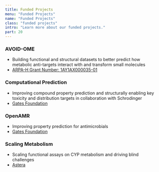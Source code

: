 ```yaml
---
title: Funded Projects
menu: "Funded Projects"
name: "Funded Projects"
class: "funded projects"
intro: "Learn more about our funded projects."
part: 20
---
```


### AVOID-OME
* Building functional and structural datasets to better predict how metabolic anti-targets interact with and transform small molecules
* [ARPA-H Grant Number: 1AY1AX000035-01](https://arpa-h.gov/)

### Computational Prediction
* Improving compound property prediction and structurally enabling key toxicity and distribution targets in collaboration with Schrodinger
* [Gates Foundation](https://www.gatesfoundation.org/)

### OpenAMR
* Improving property prediction for antimicrobials
* [Gates Foundation](https://www.gatesfoundation.org/)

### Scaling Metabolism
* Scaling functional assays on CYP metabolism and driving blind challenges
* [Astera](https://astera.org/)
